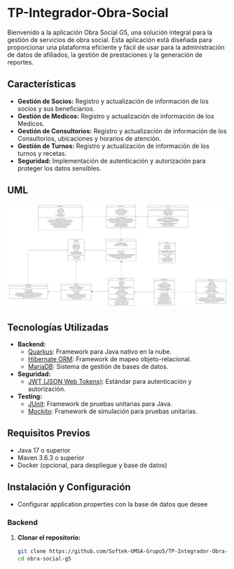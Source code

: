 # TP-Integrador-Obra-Social
Bienvenido a la aplicación Obra Social G5, una solución integral para la gestión de servicios de obra social. Esta aplicación está diseñada para proporcionar una plataforma eficiente y fácil de usar para la administración de datos de afiliados, la gestión de prestaciones y la generación de reportes.

## Características

- **Gestión de Socios:** Registro y actualización de información de los socios y sus beneficiarios.
- **Gestión de Medicos:** Registro y actualización de información de los Medicos.
- **Gestión de Consultorios:** Registro y actualización de información de los Consultorios, ubicaciones y horarios de atención.
- **Gestión de Turnos:** Registro y actualización de información de los turnos y recetas.
- **Seguridad:** Implementación de autenticación y autorización para proteger los datos sensibles.

## UML

![UML de la aplicación de Obra Social](UML-ObraSocial.jpeg)

## Tecnologías Utilizadas

- **Backend:**
  - [Quarkus](https://quarkus.io/): Framework para Java nativo en la nube.
  - [Hibernate ORM](https://hibernate.org/orm/): Framework de mapeo objeto-relacional.
  - [MariaDB](https://mariadb.org/): Sistema de gestión de bases de datos.
- **Seguridad:**
  - [JWT (JSON Web Tokens)](https://jwt.io/): Estándar para autenticación y autorización.
- **Testing:**
  - [JUnit](https://junit.org/junit5/): Framework de pruebas unitarias para Java.
  - [Mockito](https://site.mockito.org/): Framework de simulación para pruebas unitarias.

## Requisitos Previos

- Java 17 o superior
- Maven 3.6.3 o superior
- Docker (opcional, para despliegue y base de datos)

## Instalación y Configuración

- Configurar application.properties con la base de datos que desee

### Backend

1. **Clonar el repositorio:**

   ```bash
   git clone https://github.com/Softek-UMSA-Grupo5/TP-Integrador-Obra-Social.git
   cd obra-social-g5
